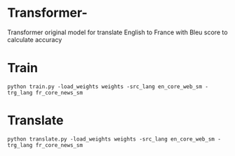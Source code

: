 # Transformer-
Transformer original model for translate English to France with Bleu score to calculate accuracy 


# Train
`python train.py -load_weights weights -src_lang en_core_web_sm -trg_lang fr_core_news_sm`

# Translate
`python translate.py -load_weights weights -src_lang en_core_web_sm -trg_lang fr_core_news_sm`
